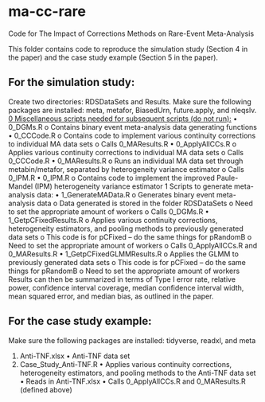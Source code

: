 # ma-cc-rare
Code for The Impact of Corrections Methods on Rare-Event Meta-Analysis

This folder contains code to reproduce the simulation study (Section 4 in the paper) and the case study example (Section 5 in the paper). 

## For the simulation study:
Create two directories: RDSDataSets and Results. Make sure the following packages are installed: meta, metafor, BiasedUrn, future.apply, and nleqslv.
<ins>0 Miscellaneous scripts needed for subsequent scripts (do not run):</ins>
•	0_DGMs.R
o	Contains binary event meta-analysis data generating functions
•	0_CCCode.R
o	Contains code to implement various continuity corrections to individual MA data sets
o	Calls 0_MAResults.R
•	0_ApplyAllCCs.R
o	Applies various continuity corrections to individual MA data sets
o	Calls 0_CCCode.R
•	0_MAResults.R
o	Runs an individual MA data set through metabin/metafor, separated by heterogeneity variance estimator
o	Calls 0_IPM.R
•	0_IPM.R
o	Contains code to implement the improved Paule-Mandel (IPM) heterogeneity variance estimator
1 Scripts to generate meta-analysis data:
•	1_GenerateMAData.R
o	Generates binary event meta-analysis data
o	Data generated is stored in the folder RDSDataSets
o	Need to set the appropriate amount of workers 
o	Calls 0_DGMs.R
•	1_GetpCFixedResults.R
o	Applies various continuity corrections, heterogeneity estimators, and pooling methods to previously generated data sets
o	This code is for pCFixed – do the same things for pRandomB
o	Need to set the appropriate amount of workers 
o	Calls 0_ApplyAllCCs.R and 0_MAResults.R
•	1_GetpCFixedGLMMResults.R
o	Applies the GLMM to previously generated data sets
o	This code is for pCFixed – do the same things for pRandomB
o	Need to set the appropriate amount of workers 
Results can then be summarized in terms of Type I error rate, relative power, confidence interval coverage, median confidence interval width, mean squared error, and median bias, as outlined in the paper.

## For the case study example:
Make sure the following packages are installed: tidyverse, readxl, and meta
1. Anti-TNF.xlsx
•	Anti-TNF data set
2. Case_Study_Anti-TNF.R 
•	Applies various continuity corrections, heterogeneity estimators, and pooling methods to the Anti-TNF data set
•	Reads in Anti-TNF.xlsx
•	Calls 0_ApplyAllCCs.R and 0_MAResults.R (defined above)

